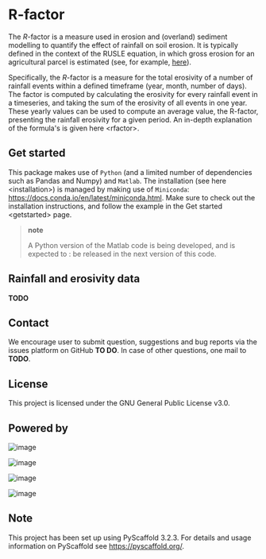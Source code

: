 R-factor
========

The $R$-factor is a measure used in erosion and (overland) sediment
modelling to quantify the effect of rainfall on soil erosion. It is
typically defined in the context of the RUSLE equation, in which gross
erosion for an agricultural parcel is estimated (see, for example,
[here](https://docs.fluves.net/cnws-pascal//)).

Specifically, the $R$-factor is a measure for the total erosivity of a
number of rainfall events within a defined timeframe (year, month,
number of days). The factor is computed by calculating the erosivity for
every rainfall event in a timeseries, and taking the sum of the
erosivity of all events in one year. These yearly values can be used to
compute an average value, the R-factor, presenting the rainfall
erosivity for a given period. An in-depth explanation of the formula's
is given here \<rfactor\>.

Get started
-----------

This package makes use of `Python` (and a limited number of dependencies
such as Pandas and Numpy) and `Matlab`. The installation (see
here \<installation\>) is managed by making use of `Miniconda`:
<https://docs.conda.io/en/latest/miniconda.html>. Make sure to check out
the installation instructions, and follow the example in the
Get started \<getstarted\> page.

> **note**
>
> A Python version of the Matlab code is being developed, and is expected to
> :   be released in the next version of this code.
>
Rainfall and erosivity data
---------------------------

**TODO**

Contact
-------

We encourage user to submit question, suggestions and bug reports via
the issues platform on GitHub **TO DO**. In case of other questions, one
mail to **TODO**.

License
-------
This project is licensed under the GNU General Public License v3.0.

Powered by
----------

![image](../docs/_static/png/DepartementOmgeving_logo.png)

![image](../docs/_static/png/KULeuven_logo.png)

![image](../docs/_static/png/VMM_logo.png)

![image](../docs/_static/png/fluves_logo.png)

Note
----

This project has been set up using PyScaffold 3.2.3. For details and
usage information on PyScaffold see <https://pyscaffold.org/>.
